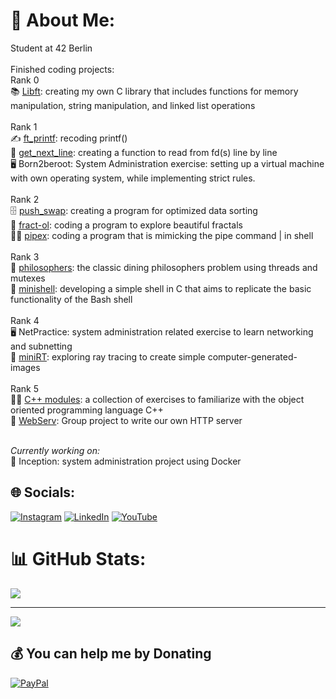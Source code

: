 # 💫 About Me:
Student at 42 Berlin<br><br>Finished coding projects:<br>
Rank 0<br>
📚 [Libft](https://github.com/chilituna/Libft): creating my own C library that includes functions for memory manipulation, string manipulation, and linked list operations<br><br>Rank 1<br>
✍️ [ft_printf](https://github.com/chilituna/ft_printf): recoding printf()<br>📖  [get_next_line](https://github.com/chilituna/get_next_line): creating a function to read from fd(s) line by line<br>
🖥️ Born2beroot:  System Administration exercise: setting up a virtual machine with own operating system, while implementing strict rules.<br>
<br>
Rank 2<br>
🗄️ [push_swap](https://github.com/chilituna/push_swap): creating a program for optimized data sorting <br>
🎨 [fract-ol](https://github.com/chilituna/fract-ol): coding a program to explore beautiful fractals<br>
👩‍🔧 [pipex](https://github.com/chilituna/pipex): coding a program that is mimicking the pipe command | in shell<br>
<br>
Rank 3<br>
🍝 [philosophers](https://github.com/chilituna/philosophers): the classic dining philosophers problem using threads and mutexes<br>
🐚 [minishell](https://github.com/chilituna/minishell): developing a simple shell in C that aims to replicate the basic functionality of the Bash shell<br>
<br>
Rank 4<br>
🖥️ NetPractice: system administration related exercise to learn networking and subnetting<br>
🔅 [miniRT](https://github.com/chilituna/miniRT): exploring ray tracing to create simple computer-generated-images <br>
<br>
Rank 5<br>
👩‍🎓 [C++ modules](https://github.com/chilituna/CPP_Modules): a collection of exercises to familiarize with the object oriented programming language C++ <br>
🛜 [WebServ](https://github.com/mitadic/webserv/tree/main): Group project to write our own HTTP server <br><br>

<i>Currently working on:</i><br>
🐳 Inception: system administration project using Docker <br>


## 🌐 Socials:
[![Instagram](https://img.shields.io/badge/Instagram-%23E4405F.svg?logo=Instagram&logoColor=white)](https://instagram.com/aaaliseee) [![LinkedIn](https://img.shields.io/badge/LinkedIn-%230077B5.svg?logo=linkedin&logoColor=white)](https://linkedin.com/in/alise-arponen) [![YouTube](https://img.shields.io/badge/YouTube-%23FF0000.svg?logo=YouTube&logoColor=white)](https://youtube.com/@mixtellerfur2) 

<!--# 💻 Tech Stack:
![C](https://img.shields.io/badge/c-%2300599C.svg?style=for-the-badge&logo=c&logoColor=white) ![Shell Script](https://img.shields.io/badge/shell_script-%23121011.svg?style=for-the-badge&logo=gnu-bash&logoColor=white) ![Adobe Premiere Pro](https://img.shields.io/badge/Adobe%20Premiere%20Pro-9999FF.svg?style=for-the-badge&logo=Adobe%20Premiere%20Pro&logoColor=white) ![Adobe Photoshop](https://img.shields.io/badge/adobe%20photoshop-%2331A8FF.svg?style=for-the-badge&logo=adobe%20photoshop&logoColor=white) ![Gimp](https://img.shields.io/badge/Gimp-657D8B?style=for-the-badge&logo=gimp&logoColor=FFFFFF) ![Confluence](https://img.shields.io/badge/confluence-%23172BF4.svg?style=for-the-badge&logo=confluence&logoColor=white) ![Notion](https://img.shields.io/badge/Notion-%23000000.svg?style=for-the-badge&logo=notion&logoColor=white) ![Trello](https://img.shields.io/badge/Trello-%23026AA7.svg?style=for-the-badge&logo=Trello&logoColor=white) -->
# 📊 GitHub Stats:
<!-- ![](https://github-readme-stats.vercel.app/api?username=chilituna&theme=omni&hide_border=false&include_all_commits=false&count_private=false)<br/>
![](https://github-readme-streak-stats.herokuapp.com/?user=chilituna&theme=omni&hide_border=false)<br/> -->
![](https://github-readme-stats.vercel.app/api/top-langs/?username=chilituna&theme=omni&hide_border=false&include_all_commits=false&count_private=false&layout=compact) 

---
[![](https://visitcount.itsvg.in/api?id=chilituna&icon=9&color=10)](https://visitcount.itsvg.in)

  ## 💰 You can help me by Donating
  [![PayPal](https://img.shields.io/badge/PayPal-00457C?style=for-the-badge&logo=paypal&logoColor=white)](https://paypal.me/chilituna) 

  
<!-- Proudly created with GPRM ( https://gprm.itsvg.in ) -->
